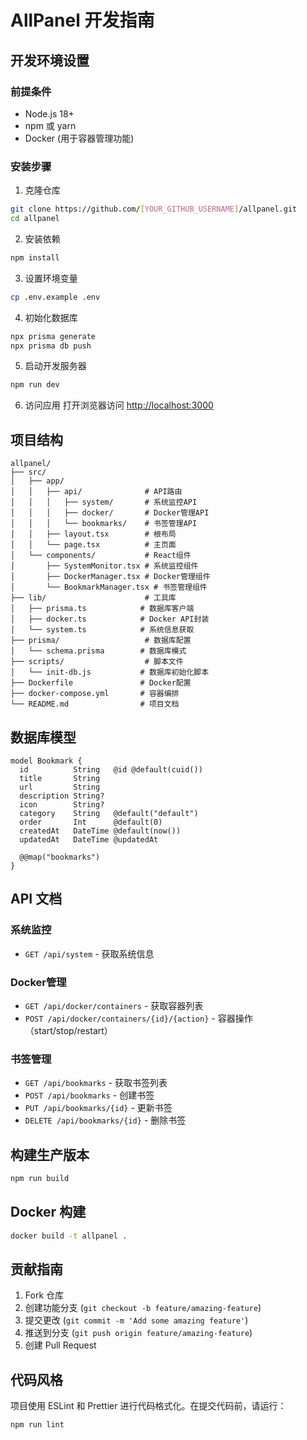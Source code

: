 # AllPanel 开发指南

## 开发环境设置

### 前提条件

- Node.js 18+
- npm 或 yarn
- Docker (用于容器管理功能)

### 安装步骤

1. 克隆仓库
```bash
git clone https://github.com/[YOUR_GITHUB_USERNAME]/allpanel.git
cd allpanel
```

2. 安装依赖
```bash
npm install
```

3. 设置环境变量
```bash
cp .env.example .env
```

4. 初始化数据库
```bash
npx prisma generate
npx prisma db push
```

5. 启动开发服务器
```bash
npm run dev
```

6. 访问应用
打开浏览器访问 [http://localhost:3000](http://localhost:3000)

## 项目结构

```
allpanel/
├── src/
│   ├── app/
│   │   ├── api/              # API路由
│   │   │   ├── system/       # 系统监控API
│   │   │   ├── docker/       # Docker管理API
│   │   │   └── bookmarks/    # 书签管理API
│   │   ├── layout.tsx        # 根布局
│   │   └── page.tsx          # 主页面
│   └── components/           # React组件
│       ├── SystemMonitor.tsx # 系统监控组件
│       ├── DockerManager.tsx # Docker管理组件
│       └── BookmarkManager.tsx # 书签管理组件
├── lib/                      # 工具库
│   ├── prisma.ts            # 数据库客户端
│   ├── docker.ts            # Docker API封装
│   └── system.ts            # 系统信息获取
├── prisma/                   # 数据库配置
│   └── schema.prisma        # 数据库模式
├── scripts/                  # 脚本文件
│   └── init-db.js           # 数据库初始化脚本
├── Dockerfile               # Docker配置
├── docker-compose.yml       # 容器编排
└── README.md                # 项目文档
```

## 数据库模型

```prisma
model Bookmark {
  id          String   @id @default(cuid())
  title       String
  url         String
  description String?
  icon        String?
  category    String   @default("default")
  order       Int      @default(0)
  createdAt   DateTime @default(now())
  updatedAt   DateTime @updatedAt

  @@map("bookmarks")
}
```

## API 文档

### 系统监控
- `GET /api/system` - 获取系统信息

### Docker管理
- `GET /api/docker/containers` - 获取容器列表
- `POST /api/docker/containers/{id}/{action}` - 容器操作（start/stop/restart）

### 书签管理
- `GET /api/bookmarks` - 获取书签列表
- `POST /api/bookmarks` - 创建书签
- `PUT /api/bookmarks/{id}` - 更新书签
- `DELETE /api/bookmarks/{id}` - 删除书签

## 构建生产版本

```bash
npm run build
```

## Docker 构建

```bash
docker build -t allpanel .
```

## 贡献指南

1. Fork 仓库
2. 创建功能分支 (`git checkout -b feature/amazing-feature`)
3. 提交更改 (`git commit -m 'Add some amazing feature'`)
4. 推送到分支 (`git push origin feature/amazing-feature`)
5. 创建 Pull Request

## 代码风格

项目使用 ESLint 和 Prettier 进行代码格式化。在提交代码前，请运行：

```bash
npm run lint
```